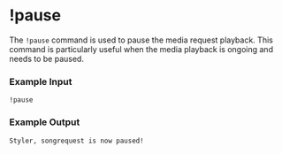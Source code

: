 # !pause

The `!pause` command is used to pause the media request playback. This command is particularly useful when the media playback is ongoing and needs to be paused.

### Example Input

```
!pause
```

### Example Output

```
Styler, songrequest is now paused! 
```
